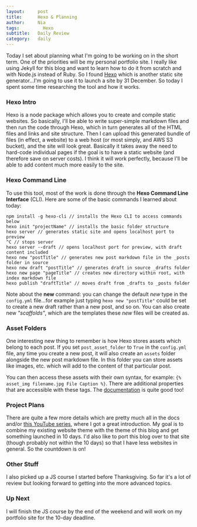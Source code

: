 ```yaml
---
layout:     post
title:      Hexo & Planning
author:     Nia
tags: 		  Hexo
subtitle:  	Daily Review
category:   daily
---
```


Today I set about planning what I'm going to be working on in the short term. One of the priorities will be my personal portfolio site. I really like using Jekyll for this blog and want to learn how to do it from scratch and with Node.js instead of Ruby. So I found [Hexo](https://hexo.io/) which is another static site generator...I'm going to use it to launch a site by 31 December. So today I spent some time researching the tool and how it works.

### Hexo Intro

Hexo is a node package which allows you to create and compile static websites. So basically, I'll be able to write super-simple markdown files and then run the code through Hexo, which in turn generates all of the HTML files and links and site structure. Then I can upload this generated bundle of files (in effect, a website) to a web host (or most simply, and AWS S3 bucket), and the site will look great. Basically it takes away the need to hard-code individual pages if the goal is to have a static website (and therefore save on server costs). I think it will work perfectly, because I'll be able to add content much more easily to the site.

### Hexo Command Line

To use this tool, most of the work is done through the **Hexo Command Line Interface** (CLI). Here are some of the basic commands I learned about today:
```
npm install -g hexo-cli // installs the Hexo CLI to access commands below
hexo init "projectName" // installs the basic folder structure
hexo server // generates static site and opens localhost port to preview
^C // stops server
hexo server --draft // opens localhost port for preview, with draft content included
hexo new "postTitle" // generates new post markdown file in the _posts folder in source
hexo new draft "postTitle" // generates draft in source _drafts folder
hexo new page "pageTitle" // creates new directory within root, with index markdown file
hexo publish "draftTitle" // moves draft from _drafts to _posts folder
```

Note about the **new** command: you can change the default *new* type in the `config.yml` file...for example just typing `hexo new "postTitle"` could be set to create a new draft rather than a new post, and so on. You can also create new *"scaffolds"*, which are the templates these *new* files will be created as.

### Asset Folders

One interesting new thing to remember is how Hexo stores assets which belong to each post. If you set `post_asset_folder` to `True` in the `config.yml` file, any time you create a new post, it will also create an `assets` folder alongside the new post markdown file. In this folder you can store assets like images, etc. which will add to the content of that particular post.

You can then access these assets with their own syntax, for example: `{% asset_img filename.jpg File Caption %}`. There are additional properties that are accessible with these tags. The [documentation](https://hexo.io/docs/) is quite good too!

### Project Plans

There are quite a few more details which are pretty much all in the docs and/or [this YouTube series](https://www.youtube.com/watch?v=Kt7u5kr_P5o&list=PLLAZ4kZ9dFpOMJR6D25ishrSedvsguVSm), where I got a great introduction. My goal is to combine my existing website theme with the theme of this blog and get something launched in 10 days. I'd also like to port this blog over to that site (though probably not within the 10 days) so that I have less websites in general. So the countdown is on!

### Other Stuff

I also picked up a JS course I started before Thanksgiving. So far it's a lot of review but looking forward to getting into the more advanced topics.

### Up Next

I will finish the JS course by the end of the weekend and will work on my portfolio site for the 10-day deadline.